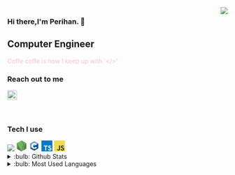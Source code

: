 
<img src="https://media3.giphy.com/media/mCRJDo24UvJMA/giphy.gif?cid=ecf05e47rjdvfuu2hpxko9q0yblbo54r22tiwqefzpaupro0&rid=giphy.gif&ct=g" align="right" witdh=400 height=250>

### Hi there,I'm Perihan. 👋

## Computer Engineer

<font color="pink"> Coffe coffe is how I keep up with '</>' </font>

### Reach out to me

[<img height="22" width="22" src="https://unpkg.com/simple-icons@v4/icons/linkedin.svg "/>][linkedin]

[linkedin]: https://www.linkedin.com/in/perihangire/

<br/>

### Tech I use

<img src="https://avatars.githubusercontent.com/u/6412038?s=200&v=4" witdh="25" height="25"/>

<img src= "https://raw.githubusercontent.com/github/explore/80688e429a7d4ef2fca1e82350fe8e3517d3494d/topics/nodejs/nodejs.png" width=25 height=25/>

<img src="https://raw.githubusercontent.com/github/explore/f3e22f0dca2be955676bc70d6214b95b13354ee8/topics/c/c.png" width=25 height=25/>
<img src="https://raw.githubusercontent.com/github/explore/80688e429a7d4ef2fca1e82350fe8e3517d3494d/topics/typescript/typescript.png" width=25 height=25/>
<img src= "https://raw.githubusercontent.com/github/explore/80688e429a7d4ef2fca1e82350fe8e3517d3494d/topics/javascript/javascript.png" width=25 height=25/>

<details>
<summary>:bulb: Github Stats</summary>
<img src="https://github-readme-stats.vercel.app/api?username=PerihanGiree&theme=radical" >
</details>

<details>
<summary>:bulb:  Most Used Languages</summary>
<img src="https://github-readme-stats.vercel.app/api/top-langs/?username=PerihanGiree&layout=compact" >
</details>
